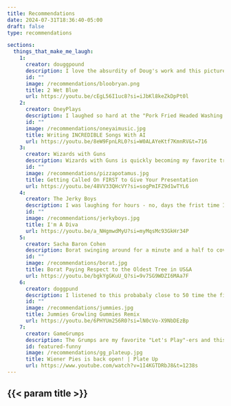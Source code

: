 ```yaml
---
title: Recommendations
date: 2024-07-31T18:36:40-05:00
draft: false
type: recommendations

sections:
  things_that_make_me_laugh:
    1:
      creator: douggpound
      description: I love the absurdity of Doug's work and this picture of Bloob Ryan makes me laugh.
      id: ""
      image: /recommendations/bloobryan.png
      title: 2 Wet Blue
      url: https://youtu.be/cEgL56I1uc8?si=iJbKl8keZkDpPt0l
    2:
      creator: OneyPlays
      description: I laughed so hard at the "Pork Fried Headed Washing Machine" song the first time that I almost passed out.
      id: ""
      image: /recommendations/oneyaimusic.jpg
      title: Writing INCREDIBLE Songs With AI
      url: https://youtu.be/8eW9FpnLRL0?si=W0ALAYeKtf7KmnRV&t=716
    3:
      creator: Wizards with Guns
      description: Wizards with Guns is quickly becoming my favorite troupe. The vibe in this video is great.
      id: ""
      image: /recommendations/pizzapotamus.jpg
      title: Getting Called On FIRST to Give Your Presentation
      url: https://youtu.be/48VV33QHcVY?si=sogPmIFZ9d1wTYL6
    4:
      creator: The Jerky Boys
      description: I was laughing for hours - no, days the frist time I heard "That's a fucking tuba".
      id: ""
      image: /recommendations/jerkyboys.jpg
      title: I'm A Diva
      url: https://youtu.be/a_NHgmwdMyU?si=myMqsMc93GkHr34P
    5:
      creator: Sacha Baron Cohen
      description: Borat swinging around for a minute and a half to cover the tree is hilarious.
      id: ""
      image: /recommendations/borat.jpg
      title: Borat Paying Respect to the Oldest Tree in US&A
      url: https://youtu.be/bgkYgGKuU_Q?si=9v7SG9WDZI6MAa7F
    6:
      creator: doggpund
      description: I listened to this probabaly close to 50 time the first few days after I heard it. Be sure to turn on subtitles for the lyrics.
      id: ""
      image: /recommendations/jummies.jpg
      title: Jummies Growling Gummies Remix
      url: https://youtu.be/6PHYUm256R0?si=lN0cVo-X9NbDEzBp
    7:
      creator: GameGrumps
      description: The Grumps are my favorite "Let's Play"-ers and this is a great game to watch them play. This moment especially had me laughing so hard that I almost choked on my ice cream.
      id: featured-funny
      image: /recommendations/gg_plateup.jpg
      title: Wiener Pies is back open! | Plate Up
      url: https://www.youtube.com/watch?v=1I4KGTDRbJ8&t=1238s
---
```


## {{< param title >}}
